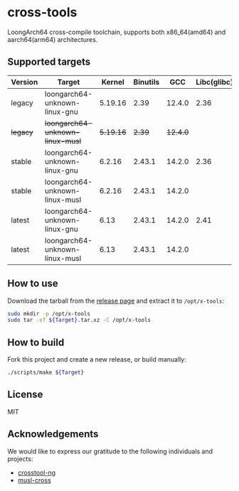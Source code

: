 # cross-tools

LoongArch64 cross-compile toolchain, supports both x86_64(amd64) and aarch64(arm64) architectures.

## Supported targets

| Version    | Target                             | Kernel      | Binutils | GCC        | Libc(glibc) | Libc(musl) |
|------------|------------------------------------|-------------|----------|------------|-------------|------------|
| legacy     | loongarch64-unknown-linux-gnu      | 5.19.16     | 2.39     | 12.4.0     | 2.36        |            | 
| ~~legacy~~ | ~~loongarch64-unknown-linux-musl~~ | ~~5.19.16~~ | ~~2.39~~ | ~~12.4.0~~ |             | ~~1.2.5~~  |
| stable     | loongarch64-unknown-linux-gnu      | 6.2.16      | 2.43.1   | 14.2.0     | 2.36        |            |
| stable     | loongarch64-unknown-linux-musl     | 6.2.16      | 2.43.1   | 14.2.0     |             | 1.2.5      |
| latest     | loongarch64-unknown-linux-gnu      | 6.13        | 2.43.1   | 14.2.0     | 2.41        |            |
| latest     | loongarch64-unknown-linux-musl     | 6.13        | 2.43.1   | 14.2.0     |             | 1.2.5      |


## How to use

Download the tarball from the [release page](https://github.com/loong64/cross-tools/releases) and extract it to `/opt/x-tools`:

```sh
sudo mkdir -p /opt/x-tools
sudo tar -xf ${Target}.tar.xz -C /opt/x-tools
```

## How to build

Fork this project and create a new release, or build manually:

```sh
./scripts/make ${Target}
```

## License

MIT

## Acknowledgements

We would like to express our gratitude to the following individuals and projects:

- [crosstool-ng](https://github.com/crosstool-ng/crosstool-ng)
- [musl-cross](https://github.com/musl-cross/musl-cross)